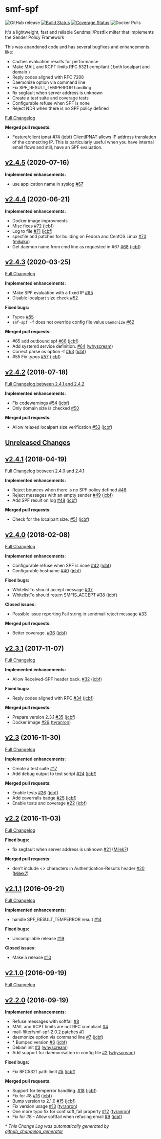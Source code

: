 smf-spf
=======

![GitHub release](https://img.shields.io/github/release/jcbf/smf-spf/all.svg?style=plastic)
[![Build Status](https://travis-ci.org/jcbf/smf-spf.svg?branch=master)](https://travis-ci.org/jcbf/smf-spf)
[![Coverage Status](https://coveralls.io/repos/github/jcbf/smf-spf/badge.svg?branch=master)](https://coveralls.io/github/jcbf/smf-spf?branch=master) ![Docker Pulls](https://img.shields.io/docker/pulls/underspell/smf-spf)

It's a lightweight, fast and reliable Sendmail/Postfix milter that implements the Sender Policy Framework

This was abandoned code and has several bugfixes and enhancements. like:

- Caches evaluation results for performance
- Make MAIL and RCPT limits RFC 5321 compliant  ( both localpart and domain )
- Reply codes aligned with RFC 7208
- Daemonize option via command line 
- Fix SPF_RESULT_TEMPERROR handling
- fix segfault when server address is unknown 
- Create a test suite and coverage tests
- Configurable refuse when SPF is none
- Reject NDR when there is no SPF policy defined 

[Full Changelog](https://github.com/jcbf/smf-spf/compare/v2.4.4...v2.4.5)

**Merged pull requests:**

- Feature/client ipnat [\#74](https://github.com/jcbf/smf-spf/pull/74) ([jcbf](https://github.com/jcbf))
ClientIPNAT allows IP address translation of the connecting IP.
This is particularly useful when you have internal email flows
and still, have an SPF evaluation.

## [v2.4.5](https://github.com/jcbf/smf-spf/tree/v2.4.5) (2020-07-16)


**Implemented enhancements:**

- use application name in syslog [\#67](https://github.com/jcbf/smf-spf/issues/67)

## [v2.4.4](https://github.com/jcbf/smf-spf/tree/v2.4.4) (2020-06-21)

**Implemented enhancements:**

- Docker image improvments
- Misc fixes [\#72](https://github.com/jcbf/smf-spf/pull/72) ([jcbf](https://github.com/jcbf))
- Log to file [\#71](https://github.com/jcbf/smf-spf/pull/71) ([jcbf](https://github.com/jcbf))
- specfile and patches for building on Fedora and CentOS Linux [\#70](https://github.com/jcbf/smf-spf/pull/70) ([mikaku](https://github.com/mikaku))
- Get daemon name from cmd line as requested in \#67 [\#68](https://github.com/jcbf/smf-spf/pull/68) ([jcbf](https://github.com/jcbf))

## [v2.4.3](https://github.com/jcbf/smf-spf/tree/v2.4.3) (2020-03-25)

[Full Changelog](https://github.com/jcbf/smf-spf/compare/v2.4.2...v2.4.3)

**Implemented enhancements:**

- Make SPF evaluation  with a fixed IP [\#65](https://github.com/jcbf/smf-spf/issues/65)
- Disable localpart size check [\#52](https://github.com/jcbf/smf-spf/issues/52)

**Fixed bugs:**

- Typos [\#55](https://github.com/jcbf/smf-spf/issues/55)
- `smf-spf -f` does not override config file value `Daemonize` [\#62](https://github.com/jcbf/smf-spf/issues/62)

**Merged pull requests:**

- \#65 add outbound spf [\#66](https://github.com/jcbf/smf-spf/pull/66) ([jcbf](https://github.com/jcbf))
- Add systemd service definition. [\#64](https://github.com/jcbf/smf-spf/pull/64) ([whyscream](https://github.com/whyscream))
- Correct parse os option -f [\#63](https://github.com/jcbf/smf-spf/pull/63) ([jcbf](https://github.com/jcbf))
- \#55 Fix typos [\#57](https://github.com/jcbf/smf-spf/pull/57) ([jcbf](https://github.com/jcbf))

## [v2.4.2](https://github.com/jcbf/smf-spf/tree/v2.4.2) (2018-07-18)
[Full Changelog between 2.4.1 and 2.4.2](https://github.com/jcbf/smf-spf/compare/v2.4.1...v2.4.2)

**Implemented enhancements:**

- Fix codewarnings [\#54](https://github.com/jcbf/smf-spf/pull/54) ([jcbf](https://github.com/jcbf))
- Only domain size is checked  [\#50](https://github.com/jcbf/smf-spf/issues/50)

**Merged pull requests:**

- Allow relaxed localpart size verification [\#53](https://github.com/jcbf/smf-spf/pull/53) ([jcbf](https://github.com/jcbf))

## [Unreleased Changes](https://github.com/jcbf/smf-spf/compare/v2.4.2...HEAD)


## [v2.4.1](https://github.com/jcbf/smf-spf/tree/v2.4.1) (2018-04-19)
[Full Changelog between 2.4.0 and 2.4.1](https://github.com/jcbf/smf-spf/compare/v2.4.0...v2.4.1)

**Implemented enhancements:**

- Reject bounces when there is no SPF policy defined [\#46](https://github.com/jcbf/smf-spf/issues/46)
- Reject messages with an empty sender [\#49](https://github.com/jcbf/smf-spf/pull/49) ([jcbf](https://github.com/jcbf))
- Add SPF result on log [\#48](https://github.com/jcbf/smf-spf/pull/48) ([jcbf](https://github.com/jcbf))

**Merged pull requests:**

- Check for the localpart size. [\#51](https://github.com/jcbf/smf-spf/pull/51) ([jcbf](https://github.com/jcbf))

## [v2.4.0](https://github.com/jcbf/smf-spf/tree/v2.4.0) (2018-02-08)
[Full Changelog](https://github.com/jcbf/smf-spf/compare/v2.3.1...v2.4.0)

**Implemented enhancements:**

- Configurable refuse when SPF is none [\#42](https://github.com/jcbf/smf-spf/pull/42) ([jcbf](https://github.com/jcbf))
- Configurable hostname [\#40](https://github.com/jcbf/smf-spf/pull/40) ([jcbf](https://github.com/jcbf))

**Fixed bugs:**

- WhitelistTo should accept message [\#37](https://github.com/jcbf/smf-spf/issues/37)
- WhitelistTo should return SMFIS\_ACCEPT [\#38](https://github.com/jcbf/smf-spf/pull/38) ([jcbf](https://github.com/jcbf))

**Closed issues:**

- Possible issue reporting Fail string in sendmail reject message [\#33](https://github.com/jcbf/smf-spf/issues/33)

**Merged pull requests:**

- Better coverage. [\#36](https://github.com/jcbf/smf-spf/pull/36) ([jcbf](https://github.com/jcbf))

## [v2.3.1](https://github.com/jcbf/smf-spf/tree/v2.3.1) (2017-11-07)
[Full Changelog](https://github.com/jcbf/smf-spf/compare/v2.3...v2.3.1)

**Implemented enhancements:**

- Allow Received-SPF header back. [\#32](https://github.com/jcbf/smf-spf/pull/32) ([jcbf](https://github.com/jcbf))

**Fixed bugs:**

- Reply codes aligned with RFC [\#34](https://github.com/jcbf/smf-spf/pull/34) ([jcbf](https://github.com/jcbf))

**Merged pull requests:**

- Prepare version 2.3.1 [\#35](https://github.com/jcbf/smf-spf/pull/35) ([jcbf](https://github.com/jcbf))
- Docker image [\#29](https://github.com/jcbf/smf-spf/pull/29) ([tyranron](https://github.com/tyranron))

## [v2.3](https://github.com/jcbf/smf-spf/tree/v2.3) (2016-11-30)
[Full Changelog](https://github.com/jcbf/smf-spf/compare/v2.2...v2.3)

**Implemented enhancements:**

- Create a test suite [\#17](https://github.com/jcbf/smf-spf/issues/17)
- Add debug output to test script [\#24](https://github.com/jcbf/smf-spf/pull/24) ([jcbf](https://github.com/jcbf))

**Merged pull requests:**

- Enable tests [\#26](https://github.com/jcbf/smf-spf/pull/26) ([jcbf](https://github.com/jcbf))
- Add coverralls badge [\#25](https://github.com/jcbf/smf-spf/pull/25) ([jcbf](https://github.com/jcbf))
- Enable tests and coverage [\#22](https://github.com/jcbf/smf-spf/pull/22) ([jcbf](https://github.com/jcbf))

## [v2.2](https://github.com/jcbf/smf-spf/tree/v2.2) (2016-11-03)
[Full Changelog](https://github.com/jcbf/smf-spf/compare/v2.1.1...v2.2)

**Fixed bugs:**

- fix segfault when server address is unknown [\#21](https://github.com/jcbf/smf-spf/pull/21) ([Milek7](https://github.com/Milek7))

**Merged pull requests:**

- don't include \<\> characters in Authentication-Results header [\#20](https://github.com/jcbf/smf-spf/pull/20) ([Milek7](https://github.com/Milek7))

## [v2.1.1](https://github.com/jcbf/smf-spf/tree/v2.1.1) (2016-09-21)
[Full Changelog](https://github.com/jcbf/smf-spf/compare/v2.1.0...v2.1.1)

**Implemented enhancements:**

- handle SPF\_RESULT\_TEMPERROR result [\#14](https://github.com/jcbf/smf-spf/issues/14)

**Fixed bugs:**

- Uncompilable release [\#19](https://github.com/jcbf/smf-spf/issues/19)

**Closed issues:**

- Make a release [\#10](https://github.com/jcbf/smf-spf/issues/10)

## [v2.1.0](https://github.com/jcbf/smf-spf/tree/v2.1.0) (2016-09-19)
[Full Changelog](https://github.com/jcbf/smf-spf/compare/v2.2.0...v2.1.0)

## [v2.2.0](https://github.com/jcbf/smf-spf/tree/v2.2.0) (2016-09-19)
**Implemented enhancements:**

- Refuse messages with softfail [\#8](https://github.com/jcbf/smf-spf/issues/8)
- MAIL and RCPT limits are not RFC compliant [\#4](https://github.com/jcbf/smf-spf/issues/4)
- mail-filter/smf-spf-2.0.2 patches [\#1](https://github.com/jcbf/smf-spf/issues/1)
- daemonize option via command line [\#7](https://github.com/jcbf/smf-spf/pull/7) ([jcbf](https://github.com/jcbf))
-  \*  Bumped version [\#6](https://github.com/jcbf/smf-spf/pull/6) ([jcbf](https://github.com/jcbf))
- Debian init [\#3](https://github.com/jcbf/smf-spf/pull/3) ([whyscream](https://github.com/whyscream))
- Add support for daemonisation in config file [\#2](https://github.com/jcbf/smf-spf/pull/2) ([whyscream](https://github.com/whyscream))

**Fixed bugs:**

- Fix RFC5321 path limit [\#5](https://github.com/jcbf/smf-spf/pull/5) ([jcbf](https://github.com/jcbf))

**Merged pull requests:**

- Support for temperror handling. [\#18](https://github.com/jcbf/smf-spf/pull/18) ([jcbf](https://github.com/jcbf))
- Fix for \#8 [\#16](https://github.com/jcbf/smf-spf/pull/16) ([jcbf](https://github.com/jcbf))
- Bump version to 2.1.0 [\#15](https://github.com/jcbf/smf-spf/pull/15) ([jcbf](https://github.com/jcbf))
- Fix version usage [\#13](https://github.com/jcbf/smf-spf/pull/13) ([tyranron](https://github.com/tyranron))
- One more typo fix for conf.soft\_fail property [\#12](https://github.com/jcbf/smf-spf/pull/12) ([tyranron](https://github.com/tyranron))
- Fix for \#8 - Allow softfail when refusing email [\#9](https://github.com/jcbf/smf-spf/pull/9) ([jcbf](https://github.com/jcbf))



\* *This Change Log was automatically generated by [github_changelog_generator](https://github.com/skywinder/Github-Changelog-Generator)*
